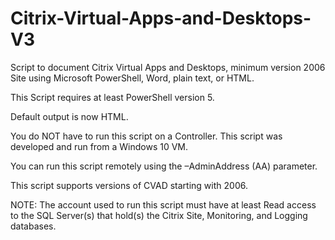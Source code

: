 # Citrix-Virtual-Apps-and-Desktops-V3
Script to document Citrix Virtual Apps and Desktops, minimum version 2006 Site using Microsoft PowerShell, Word, plain text, or HTML.
	
This Script requires at least PowerShell version 5.

Default output is now HTML.

You do NOT have to run this script on a Controller. This script was developed and run from a Windows 10 VM.
	
You can run this script remotely using the –AdminAddress (AA) parameter.
	
This script supports versions of CVAD starting with 2006.
	
NOTE: The account used to run this script must have at least Read access to the SQL Server(s) that hold(s) the Citrix Site, Monitoring, and Logging databases.
